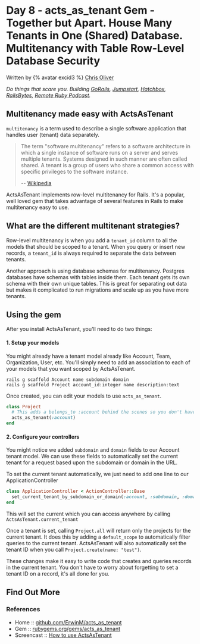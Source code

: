 # Day 8 - acts_as_tenant Gem - Together but Apart. House Many Tenants in One (Shared) Database. Multitenancy with Table Row-Level Database Security


Written by {% avatar excid3 %} [Chris Oliver](https://github.com/excid3)

_Do things that scare you. Building [GoRails](http://GoRails.com), [Jumpstart](http://JumpstartRails.com), [Hatchbox](http://Hatchbox.io), [RailsBytes](http://RailsBytes.com), [Remote Ruby Podcast](https://remoteruby.transistor.fm/)._



## Multitenancy made easy with ActsAsTenant

`multitenancy` is a term used to describe a single software application that handles user (tenant) data separately.

> The term "software multitenancy" refers to a software architecture in which a single instance of software runs on a server and serves multiple tenants. Systems designed in such manner are often called shared. A tenant is a group of users who share a common access with specific privileges to the software instance.
>
> -- [Wikipedia](https://en.wikipedia.org/wiki/Multitenancy)

ActsAsTenant implements row-level multitenancy for Rails. It's a popular, well loved gem that takes advantage of several features in Rails to make multitenancy easy to use.

## What are the different multitenant strategies?

Row-level multitenancy is when you add a `tenant_id` column to all the models that should be scoped to a tenant. When you query or insert new records, a `tenant_id` is always required to separate the data between tenants.

Another approach is using database schemas for multitenancy. Postgres databases have schemas with tables inside them. Each tenant gets its own schema with their own unique tables. This is great for separating out data but makes it complicated to run migrations and scale up as you have more tenants.

## Using the gem

After you install ActsAsTenant, you'll need to do two things:

#### 1. Setup your models

You might already have a tenant model already like Account, Team, Organization, User, etc. You'll simply need to add an association to each of your models that you want scoped by ActsAsTenant.

```shell
rails g scaffold Account name subdomain domain
rails g scaffold Project account_id:integer name description:text
```

Once created, you can edit your models to use `acts_as_tenant`.

```ruby
class Project
  # This adds a belongs_to :account behind the scenes so you don't have to
  acts_as_tenant(:account)
end
```

#### 2. Configure your controllers

You might notice we added `subdomain` and `domain` fields to our Account tenant model. We can use these fields to automatically set the current tenant for a request based upon the subdomain or domain in the URL.

To set the current tenant automatically, we just need to add one line to our ApplicationController

```ruby
class ApplicationController < ActionController::Base
  set_current_tenant_by_subdomain_or_domain(:account, :subdomain, :domain)
end
```

This will set the current which you can access anywhere by calling `ActsAsTenant.current_tenant`

Once a tenant is set, calling `Project.all` will return only the projects for the current tenant. It does this by adding a `default_scope` to automatically filter queries to the current tenant. ActsAsTenant will also automatically set the tenant ID when you call `Project.create(name: "test")`.

These changes make it easy to write code that creates and queries records in the current tenant. You don't have to worry about forgetting to set a tenant ID on a record, it's all done for you.

## Find Out More

### References

- Home :: [github.com/ErwinM/acts_as_tenant](https://github.com/ErwinM/acts_as_tenant)
- Gem :: [rubygems.org/gems/acts_as_tenant](https://rubygems.org/gems/acts_as_tenant)
- Screencast :: [How to use ActsAsTenant](https://www.youtube.com/watch?v=BIyxM9f8Jus)

